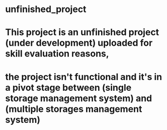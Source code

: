 # unfinished_project
# This project is an unfinished project (under development) uploaded for skill evaluation reasons,
# the project isn't functional and it's in a pivot stage between (single storage management system) and (multiple storages management system)
